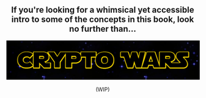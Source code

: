 <p align="center">
  <h2 align="center">
    If you're looking for a whimsical yet accessible intro to some of the concepts in this book, look no further than...
  </h2>
  <a href="https://burrrata.github.io/crypto_wars/">
    <img src="crypto_wars.png" style="border:1px solid black;max-width:100%;">
  </a>
  <p align="center">
    (WIP)
  </p>
</p>

